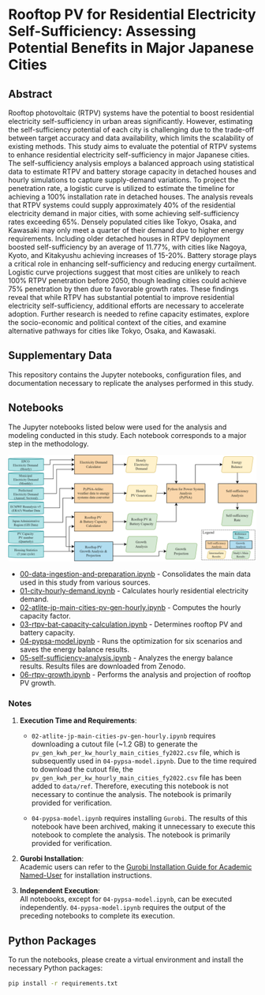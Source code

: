 
# Rooftop PV for Residential Electricity Self-Sufficiency: Assessing Potential Benefits in Major Japanese Cities

## Abstract

Rooftop photovoltaic (RTPV) systems have the potential to boost residential electricity self-sufficiency in urban areas significantly. However, estimating the self-sufficiency potential of each city is challenging due to the trade-off between target accuracy and data availability, which limits the scalability of existing methods. This study aims to evaluate the potential of RTPV systems to enhance residential electricity self-sufficiency in major Japanese cities. The self-sufficiency analysis employs a balanced approach using statistical data to estimate RTPV and battery storage capacity in detached houses and hourly simulations to capture supply-demand variations. To project the penetration rate, a logistic curve is utilized to estimate the timeline for achieving a 100% installation rate in detached houses. The analysis reveals that RTPV systems could supply approximately 40% of the residential electricity demand in major cities, with some achieving self-sufficiency rates exceeding 65%. Densely populated cities like Tokyo, Osaka, and Kawasaki may only meet a quarter of their demand due to higher energy requirements. Including older detached houses in RTPV deployment boosted self-sufficiency by an average of 11.77%, with cities like Nagoya, Kyoto, and Kitakyushu achieving increases of 15-20%. Battery storage plays a critical role in enhancing self-sufficiency and reducing energy curtailment. Logistic curve projections suggest that most cities are unlikely to reach 100% RTPV penetration before 2050, though leading cities could achieve 75% penetration by then due to favorable growth rates. These findings reveal that while RTPV has substantial potential to improve residential electricity self-sufficiency, additional efforts are necessary to accelerate adoption. Further research is needed to refine capacity estimates, explore the socio-economic and political context of the cities, and examine alternative pathways for cities like Tokyo, Osaka, and Kawasaki.

## Supplementary Data

This repository contains the Jupyter notebooks, configuration files, and documentation necessary to replicate the analyses performed in this study.

## Notebooks

The Jupyter notebooks listed below were used for the analysis and modeling conducted in this study. Each notebook corresponds to a major step in the methodology.

<img src="fig/general_methodology.png" alt="General Methodology" width="600px">

- [00-data-ingestion-and-preparation.ipynb](https://nbviewer.org/github/smdumlao/esm-jp-major-cities-rpv-potential/blob/main/00-data-ingestion-and-preparation.ipynb) - Consolidates the main data used in this study from various sources.  
- [01-city-hourly-demand.ipynb](https://nbviewer.org/github/smdumlao/esm-jp-major-cities-rpv-potential/blob/main/01-city-hourly-demand.ipynb) - Calculates hourly residential electricity demand.  
- [02-atlite-jp-main-cities-pv-gen-hourly.ipynb](https://nbviewer.org/github/smdumlao/esm-jp-major-cities-rpv-potential/blob/main/02-atlite-jp-main-cities-pv-gen-hourly.ipynb) - Computes the hourly capacity factor.  
- [03-rtpv-bat-capacity-calculation.ipynb](https://nbviewer.org/github/smdumlao/esm-jp-major-cities-rpv-potential/blob/main/03-rtpv-bat-capacity-calculation.ipynb) - Determines rooftop PV and battery capacity.  
- [04-pypsa-model.ipynb](https://nbviewer.org/github/smdumlao/esm-jp-major-cities-rpv-potential/blob/main/04-pypsa-model.ipynb) - Runs the optimization for six scenarios and saves the energy balance results.  
- [05-self-sufficiency-analysis.ipynb](https://nbviewer.org/github/smdumlao/esm-jp-major-cities-rpv-potential/blob/main/05-self-sufficiency-analysis.ipynb) - Analyzes the energy balance results. Results files are downloaded from Zenodo.  
- [06-rtpv-growth.ipynb](https://nbviewer.org/github/smdumlao/esm-jp-major-cities-rpv-potential/blob/main/06-rtpv-growth.ipynb) - Performs the analysis and projection of rooftop PV growth.  

### Notes

1. **Execution Time and Requirements**:  
   - `02-atlite-jp-main-cities-pv-gen-hourly.ipynb` requires downloading a cutout file (~1.2 GB) to generate the `pv_gen_kwh_per_kw_hourly_main_cities_fy2022.csv` file, which is subsequently used in `04-pypsa-model.ipynb`. Due to the time required to download the cutout file, the `pv_gen_kwh_per_kw_hourly_main_cities_fy2022.csv` file has been added to `data/ref`. Therefore, executing this notebook is not necessary to continue the analysis. The notebook is primarily provided for verification.

   - `04-pypsa-model.ipynb` requires installing `Gurobi`. The results of this notebook have been archived, making it unnecessary to execute this notebook to complete the analysis. The notebook is primarily provided for verification.

2. **Gurobi Installation**:  
   Academic users can refer to the [Gurobi Installation Guide for Academic Named-User](https://www.gurobi.com/features/academic-named-user-license/) for installation instructions.

3. **Independent Execution**:  
   All notebooks, except for `04-pypsa-model.ipynb`, can be executed independently. `04-pypsa-model.ipynb` requires the output of the preceding notebooks to complete its execution.

## Python Packages

To run the notebooks, please create a virtual environment and install the necessary Python packages:

```bash
pip install -r requirements.txt
```